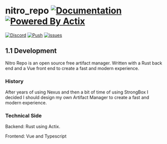# nitro_repo [![Documentation](https://img.shields.io/static/v1?label=nitro-repo.kingtux.dev&message=Here&style=for-the-badge&color=green)](https://nitro-repo.kingtux.dev/) [![Powered By Actix](https://img.shields.io/badge/Powered%20By-Actix-red?style=for-the-badge&logo=rust)](https://github.com/actix/actix-web)
[![Discord](https://img.shields.io/discord/701531356609511555)](https://discord.gg/CyK4admCSY)
[![Push](https://github.com/wherkamp/nitro_repo/actions/workflows/push.yml/badge.svg)](https://github.com/wherkamp/nitro_repo/actions/workflows/push.yml)
[![issues](https://img.shields.io/github/issues/wherkamp/nitro_repo/help%20wanted)](https://github.com/wherkamp/nitro_repo/issues)

## 1.1 Development 

Nitro Repo is an open source free artifact manager. Written with a Rust back end and a Vue front end to create a fast
and modern experience.



### History

After years of using Nexus and then a bit of time of using StrongBox I decided I should design my own Artifact Manager
to create a fast and modern experience.

### Technical Side

Backend:  Rust using Actix.

Frontend: Vue and Typescript

